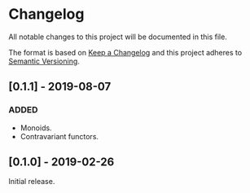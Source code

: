 # Changelog

All notable changes to this project will be documented in this file.

The format is based on [Keep a Changelog](http://keepachangelog.com/en/1.0.0/)
and this project adheres to [Semantic
Versioning](http://semver.org/spec/v2.0.0.html).

## [0.1.1] - 2019-08-07

### ADDED

- Monoids.
- Contravariant functors.

## [0.1.0] - 2019-02-26

Initial release.
